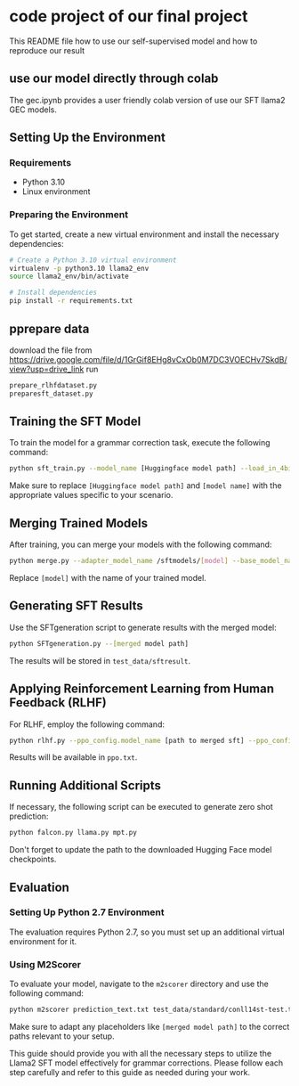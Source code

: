 # code project of our final project

This README file how to use our self-supervised model and how to reproduce our result

## use our model directly through colab
The gec.ipynb provides a user friendly colab version of use our SFT llama2 GEC models.

## Setting Up the Environment

### Requirements
- Python 3.10
- Linux environment

### Preparing the Environment
To get started, create a new virtual environment and install the necessary dependencies:

```bash
# Create a Python 3.10 virtual environment
virtualenv -p python3.10 llama2_env
source llama2_env/bin/activate

# Install dependencies
pip install -r requirements.txt
```
## pprepare data
download the file from https://drive.google.com/file/d/1GrGif8EHg8vCxOb0M7DC3VOECHv7SkdB/view?usp=drive_link
run
```python
prepare_rlhfdataset.py
preparesft_dataset.py
```
## Training the SFT Model

To train the model for a grammar correction task, execute the following command:

```bash
python sft_train.py --model_name [Huggingface model path] --load_in_4bit --use_peft --batch_size 2 --gradient_accumulation_steps 1 --output_dir /sftmodels/[model name] --logging_steps 100 --lora_module llama Z
```

Make sure to replace `[Huggingface model path]` and `[model name]` with the appropriate values specific to your scenario.

## Merging Trained Models

After training, you can merge your models with the following command:

```bash
python merge.py --adapter_model_name /sftmodels/[model] --base_model_name /workspace/mpt-7b --output_name merged/mpt
```

Replace `[model]` with the name of your trained model.

## Generating SFT Results

Use the SFTgeneration script to generate results with the merged model:

```bash
python SFTgeneration.py --[merged model path]
```

The results will be stored in `test_data/sftresult`.

## Applying Reinforcement Learning from Human Feedback (RLHF)

For RLHF, employ the following command:

```bash
python rlhf.py --ppo_config.model_name [path to merged sft] --ppo_config.log_with wandb
```

Results will be available in `ppo.txt`.

## Running Additional Scripts

If necessary, the following script can be executed to generate zero shot prediction:

```bash
python falcon.py llama.py mpt.py
```

Don't forget to update the path to the downloaded Hugging Face model checkpoints.

## Evaluation

### Setting Up Python 2.7 Environment

The evaluation requires Python 2.7, so you must set up an additional virtual environment for it.

### Using M2Scorer

To evaluate your model, navigate to the `m2scorer` directory and use the following command:

```bash
python m2scorer prediction_text.txt test_data/standard/conll14st-test.tok.src
```

Make sure to adapt any placeholders like `[merged model path]` to the correct paths relevant to your setup.

This guide should provide you with all the necessary steps to utilize the Llama2 SFT model effectively for grammar corrections. Please follow each step carefully and refer to this guide as needed during your work.
````
